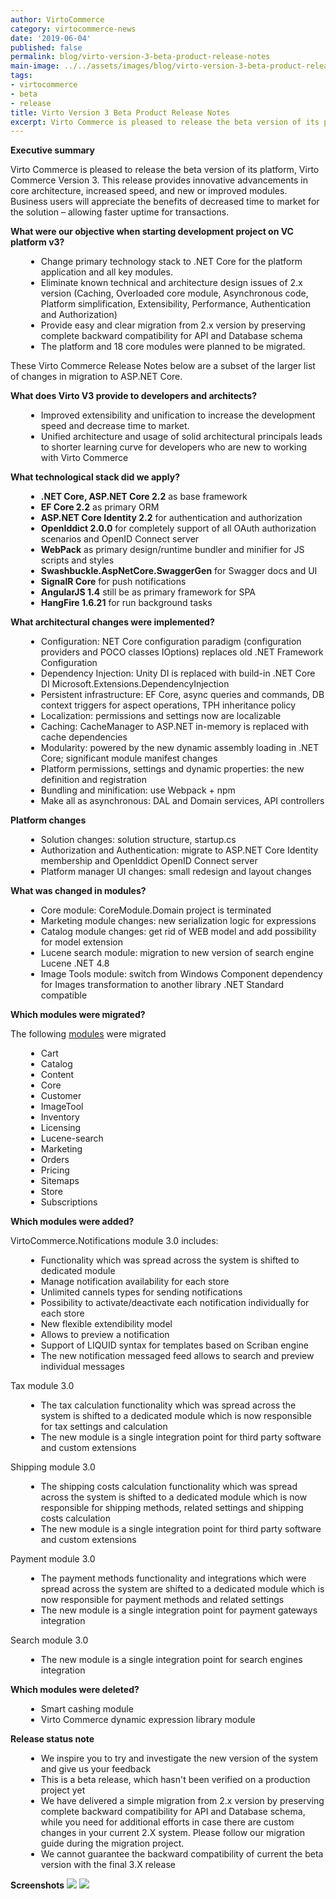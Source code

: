 ```yaml
---
author: VirtoCommerce
category: virtocommerce-news
date: '2019-06-04'
published: false
permalink: blog/virto-version-3-beta-product-release-notes
main-image: ../../assets/images/blog/virto-version-3-beta-product-release-notes.png
tags:
- virtocommerce
- beta
- release
title: Virto Version 3 Beta Product Release Notes
excerpt: Virto Commerce is pleased to release the beta version of its platform, Virto Commerce Version 3. This release provides
---
```

<strong class="text">Executive summary</strong>
<p class="text">
    Virto Commerce is pleased to release the beta version of its platform, Virto Commerce Version 3. This release provides innovative advancements in core architecture, increased
    speed, and new or improved modules. Business users will appreciate the benefits of decreased time to market for the solution – allowing faster uptime for transactions.
</p>
<strong class="text">What were our objective when starting development project on VC platform v3?</strong>
<ul class="text" style="margin-left:25px;word-break:break-word;">
    <li>
        Change primary technology stack to .NET Core for the platform application and all key modules.
    </li>
    <li>
        Eliminate known technical and architecture design issues of 2.x version (Caching, Overloaded core module, Asynchronous code, Platform simplification, Extensibility,
        Performance, Authentication and Authorization) 
    </li>
    <li>
        Provide easy and clear migration from 2.x version by preserving complete backward compatibility for API and Database schema
    </li>
    <li>
        The platform and 18 core modules were planned to be migrated.
    </li>
</ul>
<p class="text"> These Virto Commerce Release Notes below are a subset of the larger list of changes in migration to ASP.NET Core.</p>
<strong class="text">What does Virto V3 provide to developers and architects?</strong>
<ul class="text" style="margin-left:25px;word-break:break-word;">
    <li>
        Improved extensibility and unification to increase the development speed and decrease time to market.
    </li>
    <li>
        Unified architecture and usage of solid architectural principals leads to shorter learning curve for developers who are new to working with Virto Commerce
    </li>
</ul>
<strong class="text">What technological stack did we apply?</strong>
<ul class="text" style="margin-left:25px;word-break:break-word;">
    <li>
        <strong>.NET Core, ASP.NET Core 2.2</strong> as base framework
    </li>
    <li>
        <strong>EF Core 2.2</strong> as primary ORM
    </li>
    <li>
        <strong>ASP.NET Core Identity 2.2</strong> for authentication and authorization
    </li>
    <li>
        <strong>OpenIddict 2.0.0</strong> for completely support of all OAuth authorization scenarios and OpenID Connect server
    </li>
    <li>
        <strong>WebPack</strong> as primary design/runtime bundler and minifier for JS scripts and styles
    </li>
    <li>
        <strong>Swashbuckle.AspNetCore.SwaggerGen</strong> for Swagger docs and UI
    </li>
    <li>
        <strong>SignalR Core</strong> for push notifications
    </li>
    <li>
        <strong>AngularJS 1.4</strong> still be as primary framework for SPA
    </li>
    <li>
        <strong>HangFire 1.6.21</strong> for run background tasks
    </li>
</ul>
<strong class="text">What architectural changes were implemented?</strong>
<ul class="text" style="margin-left:25px;word-break:break-word;">
    <li>
        Configuration: NET Core configuration paradigm (configuration providers and POCO classes IOptions) replaces old .NET Framework Configuration
    </li>
    <li>
        Dependency Injection: Unity DI is replaced with build-in .NET Core DI Microsoft.Extensions.DependencyInjection
    </li>
    <li>
        Persistent infrastructure: EF Core, async queries and commands, DB context triggers for aspect operations, TPH inheritance policy
    </li>
    <li>
        Localization: permissions and settings now are localizable
    </li>
    <li>
        Caching: CacheManager to ASP.NET in-memory is replaced with cache dependencies
    </li>
    <li>
        Modularity: powered by the new dynamic assembly loading in .NET Core; significant module manifest changes
    </li>
    <li>
        Platform permissions, settings and dynamic properties: the new definition and registration
    </li>
    <li>
        Bundling and minification: use Webpack + npm
    </li>
    <li>
        Make all as asynchronous: DAL and Domain services, API controllers
    </li>
</ul>
<strong class="text">Platform changes</strong>
<ul class="text" style="margin-left:25px;word-break:break-word;">
    <li>
        Solution changes: solution structure, startup.cs
    </li>
    <li>
        Authorization and Authentication: migrate to ASP.NET Core Identity membership and OpenIddict OpenID Connect server
    </li>
    <li>
        Platform manager UI changes: small redesign and layout changes
    </li>
</ul>
<strong class="text">What was changed in modules?</strong>
<ul class="text" style="margin-left:25px;word-break:break-word;">
    <li>
        Core module: CoreModule.Domain project is terminated
    </li>
    <li>
        Marketing module changes: new serialization logic for expressions
    </li>
    <li>
        Catalog module changes: get rid of WEB model and add possibility for model extension
    </li>
    <li>
        Lucene search module: migration to new version of search engine Lucene .NET 4.8
    </li>
    <li>
        Image Tools module: switch from Windows Component dependency for Images transformation to another library .NET Standard compatible
    </li>
</ul>
<strong class="text">Which modules were migrated?</strong>
<p class="text">The following <a href="https://github.com/VirtoCommerce/vc-platform-core/tree/master/Modules">modules</a> were migrated</p>
<ul class="text" style="margin-left:25px;word-break:break-word;">
    <li>Cart</li>
    <li>Catalog</li>
    <li>Content</li>
    <li>Core</li>
    <li>Customer</li>
    <li>ImageTool</li>
    <li>Inventory</li>
    <li>Licensing</li>
    <li>Lucene-search</li>
    <li>Marketing</li>
    <li>Orders</li>
    <li>Pricing</li>
    <li>Sitemaps</li>
    <li>Store</li>
    <li>Subscriptions</li>
</ul>
<strong class="text">Which modules were added?</strong>
<p class="text">VirtoCommerce.Notifications module 3.0 includes:</p>
<ul class="text" style="margin-left:25px;word-break:break-word;">
    <li>
        Functionality which was spread across the system is shifted to dedicated module
    </li>
    <li>
        Manage notification availability for each store
    </li>
    <li>
        Unlimited cannels types for sending notifications
    </li>
    <li>
        Possibility to activate/deactivate each notification individually for each store
    </li>
    <li>
        New flexible extendibility model
    </li>
    <li>
        Allows to preview a notification
    </li>
    <li>
        Support of LIQUID syntax for templates based on Scriban engine
    </li>
    <li>
        The new notification messaged feed allows to search and preview individual messages
    </li>
</ul>
<p class="text">Tax module 3.0</p>
<ul class="text" style="margin-left:25px;word-break:break-word;">
    <li>
        The tax calculation functionality which was spread across the system is shifted to a dedicated module which is now responsible for tax settings and calculation
    </li>
    <li>
        The new module is a single integration point for third party software and custom extensions
    </li>
</ul>
<p class="text">Shipping module 3.0</p>
<ul class="text" style="margin-left:25px;word-break:break-word;">
    <li>
        The shipping costs calculation functionality which was spread across the system is shifted to a dedicated module which is now responsible for shipping methods, related
        settings and shipping costs calculation
    </li>
    <li>
        The new module is a single integration point for third party software and custom extensions
    </li>
</ul>
<p class="text">Payment module 3.0</p>
<ul class="text" style="margin-left:25px;word-break:break-word;">
    <li>
        The payment methods functionality and integrations which were spread across the system are shifted to a dedicated module which is now responsible for payment methods and
        related settings
    </li>
    <li>
        The new module is a single integration point for payment gateways integration
    </li>
</ul>
<p class="text">Search module 3.0</p>
<ul class="text" style="margin-left:25px;word-break:break-word;">
    <li>
        The new module is a single integration point for search engines integration
    </li>
</ul>
<strong class="text">Which modules were deleted?</strong>
<ul class="text" style="margin-left:25px;word-break:break-word;">
    <li>
        Smart cashing module
    </li>
    <li>
        Virto Commerce dynamic expression library module
    </li>
</ul>
<strong class="text">Release status note</strong>
<ul class="text" style="margin-left:25px;word-break:break-word;">
    <li>
        We inspire you to try and investigate the new version of the system and give us your feedback
    </li>
    <li>
        This is a beta release, which hasn't been verified on a production project yet
    </li>
    <li>
        We have delivered a simple migration from 2.x version by preserving complete backward compatibility for API and Database schema, while you need for additional efforts in case
        there are custom changes in your current 2.X system. Please follow our migration guide during the migration project.
    </li>
    <li>
        We cannot guarantee the backward compatibility of current the beta version with the final 3.X release
    </li>
</ul>
<strong class="text">Screenshots</strong>
<img src="/assets/images/blog/virto-version-3-beta-product-release-notes-screen1.png" />
<img src="/assets/images/blog/virto-version-3-beta-product-release-notes-screen2.png" />
